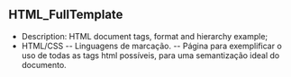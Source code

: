 ## HTML_FullTemplate
- Description: HTML document tags, format and hierarchy example;
- HTML/CSS -- Linguagens de marcação. 
 -- Página para exemplificar o uso de todas as tags html possíveis, para uma semantização ideal do documento.
